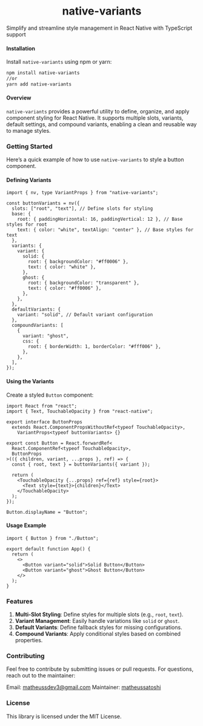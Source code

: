 
<h1 align='center'>native-variants</h1>

Simplify and streamline style management in React 
Native with TypeScript support

 
<h4>Installation</h4>


Install `native-variants` using npm or yarn:


```bash
npm install native-variants
//or
yarn add native-variants
```

<h4>Overview</h4>

`native-variants` provides a powerful utility to define, organize, and apply component styling for React Native. It supports multiple slots, variants, default settings, and compound variants, enabling a clean and reusable way to manage styles.

<h3>Getting Started</h3>

Here’s a quick example of how to use `native-variants` to style a button component.


<h4>Defining Variants</h4>

```tsx
import { nv, type VariantProps } from "native-variants";

const buttonVariants = nv({
  slots: ["root", "text"], // Define slots for styling
  base: {
    root: { paddingHorizontal: 16, paddingVertical: 12 }, // Base styles for root
    text: { color: "white", textAlign: "center" }, // Base styles for text
  },
  variants: {
    variant: {
      solid: {
        root: { backgroundColor: "#ff0006" },
        text: { color: "white" },
      },
      ghost: {
        root: { backgroundColor: "transparent" },
        text: { color: "#ff0006" },
      },
    },
  },
  defaultVariants: {
    variant: "solid", // Default variant configuration
  },
  compoundVariants: [
    {
      variant: "ghost",
      css: {
        root: { borderWidth: 1, borderColor: "#fff006" },
      },
    },
  ],
});
```

<h4>Using the Variants</h4>

Create a styled `Button` component:

```tsx
import React from "react";
import { Text, TouchableOpacity } from "react-native";

export interface ButtonProps
  extends React.ComponentPropsWithoutRef<typeof TouchableOpacity>,
    VariantProps<typeof buttonVariants> {}

export const Button = React.forwardRef<
  React.ComponentRef<typeof TouchableOpacity>,
  ButtonProps
>(({ children, variant, ...props }, ref) => {
  const { root, text } = buttonVariants({ variant });

  return (
    <TouchableOpacity {...props} ref={ref} style={root}>
      <Text style={text}>{children}</Text>
    </TouchableOpacity>
  );
});

Button.displayName = "Button";
```

<h4>Usage Example</h4>


```tsx
import { Button } from "./Button";

export default function App() {
  return (
    <>
      <Button variant="solid">Solid Button</Button>
      <Button variant="ghost">Ghost Button</Button>
    </>
  );
}
```

<h3>Features</h3>

1. **Multi-Slot Styling**: Define styles for multiple slots (e.g., `root`, `text`).
2. **Variant Management**: Easily handle variations like `solid` or `ghost`.
3. **Default Variants**: Define fallback styles for missing configurations.
4. **Compound Variants**: Apply conditional styles based on combined properties.

<h3>Contributing</h3>

Feel free to contribute by submitting issues or pull requests. For questions, reach out to the maintainer:

Email: matheussdev3@gmail.com
Maintainer: [matheussatoshi](https://github.com/matheussatoshi)

<h3>License</h3>

This library is licensed under the MIT License.